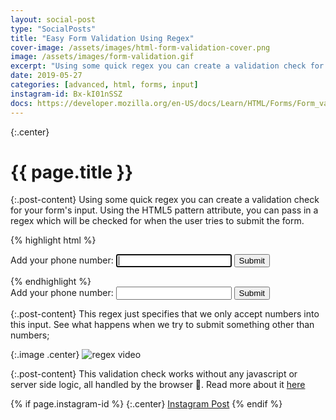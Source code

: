 ```yaml
---
layout: social-post
type: "SocialPosts"
title: "Easy Form Validation Using Regex"
cover-image: /assets/images/html-form-validation-cover.png
image: /assets/images/form-validation.gif
excerpt: "Using some quick regex you can create a validation check for your form's input."
date: 2019-05-27
categories: [advanced, html, forms, input]
instagram-id: Bx-kI01nSSZ 
docs: https://developer.mozilla.org/en-US/docs/Learn/HTML/Forms/Form_validation#Validating_against_a_regular_expression
---
```

{:.center}
# {{ page.title }}

{:.post-content}
Using some quick regex you can create a validation check for your form's input.
Using the HTML5 pattern attribute, you can pass in a regex which will be checked
for when the user tries to submit the form.

{% highlight html %}
<form action="" method="post">
    <label for="phone">Add your phone number: </label>
    <input type="text"
       name="phone"
       id="phone"
       pattern="[0-9]"
       autofocus
       required>
    <button type="submit">Submit </button>
</form>
{% endhighlight %}

<form action="" method="post">
    <label for="phone">Add your phone number: </label>
    <input type="text"
       name="phone"
       id="phone"
       pattern="[0-9]"
       autofocus
       required>
    <button type="submit">Submit </button>
</form>

{:.post-content}
This regex just specifies that we only accept numbers into this input.
See what happens when we try to submit something other than numbers;

{:.image .center}
![regex video]({{page.image}})

{:.post-content}
This validation check works without any javascript or server side logic, all
handled by the browser 😬.
Read more about it <a href="{{page.docs}}" target="_blank">here</a>

{% if page.instagram-id %}
{:.center}
<a class="insta-link" href="https://www.instagram.com/p/{{page.instagram-id}}" target="_blank">Instagram Post</a>
{% endif %}
